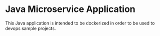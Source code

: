 # Java Microservice Application
This Java application is intended to be dockerized in order to be used to devops sample projects.
